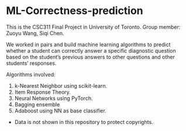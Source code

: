 # ML-Correctness-prediction

This is the CSC311 Final Project in University of Toronto. Group member: Zuoyu Wang, Siqi Chen.

We worked in pairs and build machine learning algorithms to predict whether a student can correctly answer a specific diagnostic question based on the student’s previous answers to other questions and other students’ responses.

Algorithms involved:
1. k-Nearest Neighbor using scikit-learn.
2. Item Response Theory.
3. Neural Networks using PyTorch.
4. Bagging ensemble
5. Adaboost using NN as base classifier.

* Data is not shown in this repository to protect copyrights.
